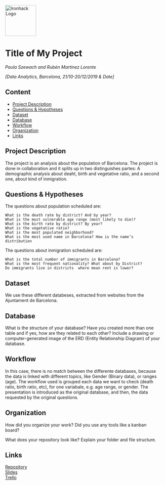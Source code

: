 <img src="https://bit.ly/2VnXWr2" alt="Ironhack Logo" width="100"/>

# Title of My Project
*Paula Szewach and Rubén Martínez Lorente*

*[Data Analytics, Barcelona, 21/10-20/12/2019 & Date]*

## Content
- [Project Description](#project-description)
- [Questions & Hypotheses](#questions-hypotheses)
- [Dataset](#dataset)
- [Database](#database)
- [Workflow](#workflow)
- [Organization](#organization)
- [Links](#links)


## Project Description
The project is an analysis about the population of Barcelona. 
The project is done in collaboration and it splits up in two distinguishes partes:
A demographic analysis about deaht, birth and vegetative ratio, and a second one, about kind of inmigration.

## Questions & Hypotheses
The questions about population scheduled are:

    What is the death rate by district? And by year?
    What is the most vulnerable age range (most likely to die)?
    What is the birth rate by district? By year?
    What is the vegetative ratio?
    What is the most populated neighborhood?
    What is the most used name in Barcelona? How is the name’s distribution

The questions about inmigration scheduled are:

    What is the total number of immigrants in Barcelona?
    What is the most frequent nationality? What about by District?
    Do immigrants live in districts  where mean rent is lower?


## Dataset
We use these different databeses, extracted from websites from the Ajuntament de Barcelona.

## Database
What is the structure of your database? Have you created more than one table and if yes, how are they related to each other? Include a drawing or computer-generated image of the ERD (Entity Relationship Diagram) of your database.

## Workflow
In this case, there is no match between the differente databases, because the data is linked with different topics, like Gender (Binary data), or ranges (age).
The workflow used is grouped each data we want to check (death ratio, birth ratio, etc), for one variabale, e.g. age range, or gender. 
The presentation is introduced as the original database, and then, the data requested by the original questions. 

## Organization
How did you organize your work? Did you use any tools like a kanban board?

What does your repository look like? Explain your folder and file structure.

## Links

[Repository](https://github.com/)  
[Slides](https://docs.google.com/presentation/d/1F34PiK9jAagR9f8anrjIHz9EopUmUHxEKaka0P532m8/edit#slide=id.p)  
[Trello](https://trello.com/b/abA2oDwK/proyecto-2-barcelona)  
